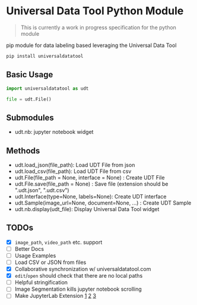 # Universal Data Tool Python Module

> This is currently a work in progress specification for the python module

pip module for data labeling based leveraging the Universal Data Tool

```bash
pip install universaldatatool
```

## Basic Usage

```python
import universaldatatool as udt

file = udt.File()

```

## Submodules

- udt.nb: jupyter notebook widget

## Methods

- udt.load_json(file_path): Load UDT File from json
- udt.load_csv(file_path): Load UDT File from csv
- udt.File(file_path = None, interface = None) : Create UDT File
- udt.File.save(file_path = None) : Save file (extension should be ".udt.json", ".udt.csv")
- udt.Interface(type=None, labels=None): Create UDT interface
- udt.Sample(image_url=None, document=None, ...) : Create UDT Sample
- udt.nb.display(udt_file): Display Universal Data Tool widget

## TODOs

- [x] `image_path`, `video_path` etc. support
- [ ] Better Docs
- [ ] Usage Examples
- [ ] Load CSV or JSON from files
- [x] Collaborative synchronization w/ universaldatatool.com
- [x] `edit`/`open` should check that there are no local paths
- [ ] Helpful stringification
- [ ] Image Segmentation kills jupyter notebook scrolling
- [ ] Make JupyterLab Extension [1](https://github.com/jupyterlab/extension-cookiecutter-ts) [2](https://github.com/jupyterlab/extension-examples) [3](https://github.com/wolfv/jupyterlab-dynext)
